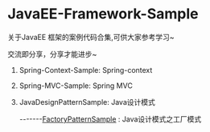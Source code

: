 # JavaEE-Framework-Sample

关于JavaEE 框架的案例代码合集,可供大家参考学习~

交流即分享，分享才能进步~

1. Spring-Context-Sample: Spring-context 

2. Spring-MVC-Sample:  Spring MVC 

3. JavaDesignPatternSample: Java设计模式

   -------[FactoryPatternSample](https://github.com/geekxingyun/JavaEE-Framework-Sample/tree/master/JavaDesignPatternSample/FactoryPatternSample) : Java设计模式之工厂模式
